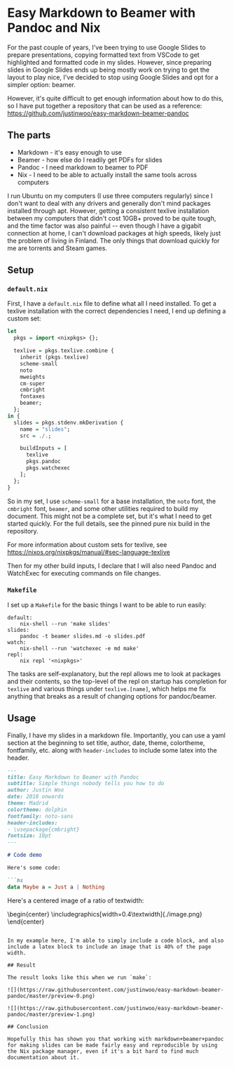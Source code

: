 # Easy Markdown to Beamer with Pandoc and Nix

For the past couple of years, I've been trying to use Google Slides to prepare presentations, copying formatted text from VSCode to get highlighted and formatted code in my slides. However, since preparing slides in Google Slides ends up being mostly work on trying to get the layout to play nice, I've decided to stop using Google Slides and opt for a simpler option: beamer.

However, it's quite difficult to get enough information about how to do this, so I have put together a repository that can be used as a reference: <https://github.com/justinwoo/easy-markdown-beamer-pandoc>

## The parts

* Markdown - it's easy enough to use
* Beamer - how else do I readily get PDFs for slides
* Pandoc - I need markdown to beamer to PDF
* Nix - I need to be able to actually install the same tools across computers

I run Ubuntu on my computers (I use three computers regularly) since I don't want to deal with any drivers and generally don't mind packages installed through apt. However, getting a consistent texlive installation between my computers that didn't cost 10GB+ proved to be quite tough, and the time factor was also painful -- even though I have a gigabit connection at home, I can't download packages at high speeds, likely just the problem of living in Finland. The only things that download quickly for me are torrents and Steam games.

## Setup

### `default.nix`

First, I have a `default.nix` file to define what all I need installed. To get a texlive installation with the correct dependencies I need, I end up defining a custom set:

```hs
let
  pkgs = import <nixpkgs> {};

  texlive = pkgs.texlive.combine {
    inherit (pkgs.texlive)
    scheme-small
    noto
    mweights
    cm-super
    cmbright
    fontaxes
    beamer;
  };
in {
  slides = pkgs.stdenv.mkDerivation {
    name = "slides";
    src = ./.;

    buildInputs = [
      texlive
      pkgs.pandoc
      pkgs.watchexec
    ];
  };
}
```

So in my set, I use `scheme-small` for a base installation, the `noto` font, the `cmbright` font, `beamer`, and some other utilities required to build my document. This might not be a complete set, but it's what I need to get started quickly. For the full details, see the pinned pure nix build in the repository.

For more information about custom sets for texlive, see <https://nixos.org/nixpkgs/manual/#sec-language-texlive>

Then for my other build inputs, I declare that I will also need Pandoc and WatchExec for executing commands on file changes.

### `Makefile`

I set up a `Makefile` for the basic things I want to be able to run easily:

```
default:
	nix-shell --run 'make slides'
slides:
	pandoc -t beamer slides.md -o slides.pdf
watch:
	nix-shell --run 'watchexec -e md make'
repl:
	nix repl '<nixpkgs>'
```

The tasks are self-explanatory, but the repl allows me to look at packages and their contents, so the top-level of the repl on startup has completion for `texlive` and various things under `texlive.[name]`, which helps me fix anything that breaks as a result of changing options for pandoc/beamer.

## Usage

Finally, I have my slides in a markdown file. Importantly, you can use a yaml section at the beginning to set title, author, date, theme, colortheme, fontfamily, etc. along with `header-includes` to include some latex into the header.

```md
---
title: Easy Markdown to Beamer with Pandoc
subtitle: Simple things nobody tells you how to do
author: Justin Woo
date: 2018 onwards
theme: Madrid
colortheme: dolphin
fontfamily: noto-sans
header-includes:
- \usepackage{cmbright}
fontsize: 10pt
---

# Code demo

Here's some code:

```hs
data Maybe a = Just a | Nothing
```

Here's a centered image of a ratio of textwidth:

\begin{center}
  \includegraphics[width=0.4\textwidth]{./image.png}
\end{center}
```

In my example here, I'm able to simply include a code block, and also include a latex block to include an image that is 40% of the page width.

## Result

The result looks like this when we run `make`:

![](https://raw.githubusercontent.com/justinwoo/easy-markdown-beamer-pandoc/master/preview-0.png)

![](https://raw.githubusercontent.com/justinwoo/easy-markdown-beamer-pandoc/master/preview-1.png)

## Conclusion

Hopefully this has shown you that working with markdown+beamer+pandoc for making slides can be made fairly easy and reproducible by using the Nix package manager, even if it's a bit hard to find much documentation about it.
